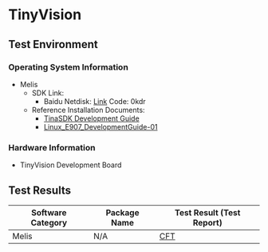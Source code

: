 # TinyVision

## Test Environment

### Operating System Information

- Melis
    - SDK Link:
        - Baidu Netdisk: [Link](https://pan.baidu.com/s/1oIqGjCCtvUe0_k_kgXkusw?pwd=0kdr) Code: 0kdr
    - Reference Installation Documents:
        - [TinaSDK Development Guide](https://dongshanpi.100ask.net/docs/TinyVision/part3/TinaSDK_DevelopmentGuide)
        - [Linux_E907_DevelopmentGuide-01](https://tina.100ask.net/SdkModule/Linux_E907_DevelopmentGuide-01/)

### Hardware Information

- TinyVision Development Board

## Test Results

| Software Category | Package Name | Test Result (Test Report) |
|-------------------|--------------|---------------------------|
| Melis             | N/A          | [CFT][Melis]              |

[Melis]: ./Melis/README.md
